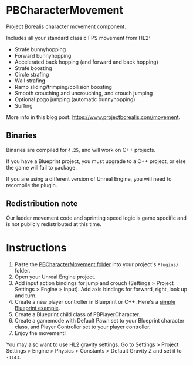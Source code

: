 # PBCharacterMovement

Project Borealis character movement component.

Includes all your standard classic FPS movement from HL2:

* Strafe bunnyhopping
* Forward bunnyhopping
* Accelerated back hopping (and forward and back hopping)
* Strafe boosting
* Circle strafing
* Wall strafing
* Ramp sliding/trimping/collision boosting
* Smooth crouching and uncrouching, and crouch jumping
* Optional pogo jumping (automatic bunnyhopping)
* Surfing

More info in this blog post: https://www.projectborealis.com/movement.

## Binaries

Binaries are compiled for `4.25`, and will work on C++ projects.

If you have a Blueprint project, you must upgrade to a C++ project, or else the game will fail to package.

If you are using a different version of Unreal Engine, you will need to recompile the plugin.

## Redistribution note

Our ladder movement code and sprinting speed logic is game specific and is not publicly redistributed at this time.

# Instructions

1. Paste the [PBCharacterMovement folder](https://github.com/ProjectBorealis/PBCharacterMovement/archive/master.zip) into your project's `Plugins/` folder.
2. Open your Unreal Engine project.
3. Add input action bindings for jump and crouch (Settings > Project Settings > Engine > Input). Add axis bindings for forward, right, look up and turn.
4. Create a new player controller in Blueprint or C++. Here's a [simple Blueprint example](https://blueprintue.com/blueprint/l7vxktwk/).
5. Create a Blueprint child class of PBPlayerCharacter.
6. Create a gamemode with Default Pawn set to your Blueprint character class, and Player Controller set to your player controller.
7. Enjoy the movement!

You may also want to use HL2 gravity settings. Go to Settings > Project Settings > Engine > Physics > Constants > Default Gravity Z and set it to `-1143`.
